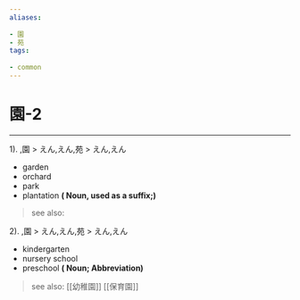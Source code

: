 ```yaml
---
aliases:
    
- 園
- 苑
tags:
    
- common
---
```


# 園-2
---
1).
,園 > えん,えん,苑 > えん,えん

- garden
- orchard
- park
- plantation
**( Noun, used as a suffix;)**
> see also: 
            
2).
,園 > えん,えん,苑 > えん,えん

- kindergarten
- nursery school
- preschool
**( Noun; Abbreviation)**
> see also:  [[幼稚園]] [[保育園]]
            